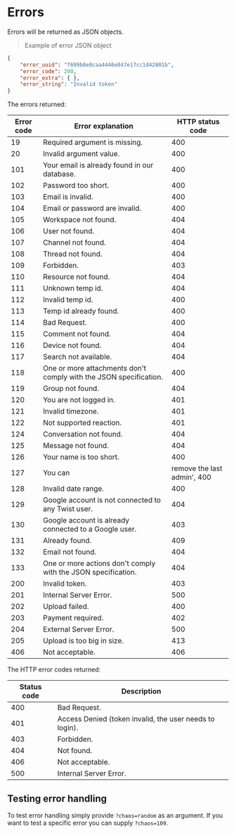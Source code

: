 # Errors

Errors will be returned as JSON objects.

> Example of error JSON object

```json
{
    "error_uuid": "f699b0e0caa4446e847e17cc1d42801b",
    "error_code": 200,
    "error_extra": { },
    "error_string": "Invalid token"
}
```

The errors returned:

| Error code | Error explanation | HTTP status code |
| ------------ | ----------------- | --------------- |
| 19 | Required argument is missing. | 400 |
| 20 | Invalid argument value. | 400 |
| 101 | Your email is already found in our database. | 400 |
| 102 | Password too short. | 400 |
| 103 | Email is invalid. | 400 |
| 104 | Email or password are invalid. | 400 |
| 105 | Workspace not found. | 404 |
| 106 | User not found. | 404 |
| 107 | Channel not found. | 404 |
| 108 | Thread not found. | 404 |
| 109 | Forbidden. | 403 |
| 110 | Resource not found. | 404 |
| 111 | Unknown temp id. | 404 |
| 112 | Invalid temp id. | 400 |
| 113 | Temp id already found. | 400 |
| 114 | Bad Request. | 400 |
| 115 | Comment not found. | 404 |
| 116 | Device not found. | 404 |
| 117 | Search not available. | 404 |
| 118 | One or more attachments don't comply with the JSON specification. | 400 |
| 119 | Group not found. | 404 |
| 120 | You are not logged in. | 401 |
| 121 | Invalid timezone. | 401 |
| 122 | Not supported reaction. | 401 |
| 124 | Conversation not found. | 404 |
| 125 | Message not found. | 404 |
| 126 | Your name is too short. | 400 |
| 127 | You can | remove the last admin', 400 |
| 128 | Invalid date range. | 400 |
| 129 | Google account is not connected to any Twist user. | 404 |
| 130 | Google account is already connected to a Google user. | 403 |
| 131 | Already found. | 409 |
| 132 | Email not found. | 404 |
| 133 | One or more actions don't comply with the JSON specification. | 404 |
| 200 | Invalid token. | 403 |
| 201 | Internal Server Error. | 500 |
| 202 | Upload failed. | 400 |
| 203 | Payment required. | 402 |
| 204 | External Server Error. | 500 |
| 205 | Upload is too big in size. | 413 |
| 406 | Not acceptable. | 406 |

The HTTP error codes returned:

| Status code | Description |
| ----------- | ----------- |
| 400 | Bad Request. |
| 401 | Access Denied (token invalid, the user needs to login). |
| 403 | Forbidden. |
| 404 | Not found. |
| 406 | Not acceptable. |
| 500 | Internal Server Error. |

## Testing error handling

To test error handling simply provide `?chaos=random` as an argument. If you
want to test a specific error you can supply `?chaos=109`.
